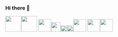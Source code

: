 ### Hi there 👋

<!--
<link rel="stylesheet" href="https://cdn.jsdelivr.net/gh/devicons/devicon@v2.14.0/devicon.min.css">

**dialloflatno/dialloflatno** is a ✨ _special_ ✨ repository because its `README.md` (this file) appears on your GitHub profile.

Here are some ideas to get you started:

- 🔭 I’m currently working on ...
- 🌱 I’m currently learning ...
- 👯 I’m looking to collaborate on ...
- 🤔 I’m looking for help with ...
- 💬 Ask me about ...
- 📫 How to reach me: ...
- 😄 Pronouns: ...
- ⚡ Fun fact: ...
-->

<img src="https://cdn.jsdelivr.net/gh/devicons/devicon/icons/css3/css3-plain.svg" height ='50' width='50'/><img src="https://cdn.jsdelivr.net/gh/devicons/devicon/icons/ruby/ruby-plain-wordmark.svg" height ='50' width='50'/>
<img src="https://cdn.jsdelivr.net/gh/devicons/devicon/icons/javascript/javascript-plain.svg" height ='40' width='40' /><img src="https://cdn.jsdelivr.net/gh/devicons/devicon/icons/photoshop/photoshop-line.svg"  height='30' width='30'/><img src="https://cdn.jsdelivr.net/gh/devicons/devicon/icons/postgresql/postgresql-original.svg" height='20' width='20' /><img src="https://cdn.jsdelivr.net/gh/devicons/devicon/icons/vscode/vscode-plain.svg" height='20' width='20' /><img src="https://cdn.jsdelivr.net/gh/devicons/devicon/icons/illustrator/illustrator-line.svg"  height='40'/>
<img src="https://cdn.jsdelivr.net/gh/devicons/devicon/icons/html5/html5-plain.svg" height='40'/><img src="https://cdn.jsdelivr.net/gh/devicons/devicon/icons/github/github-original-wordmark.svg" height='40' />
<i class="devicon-github-original-wordmark"></i>







